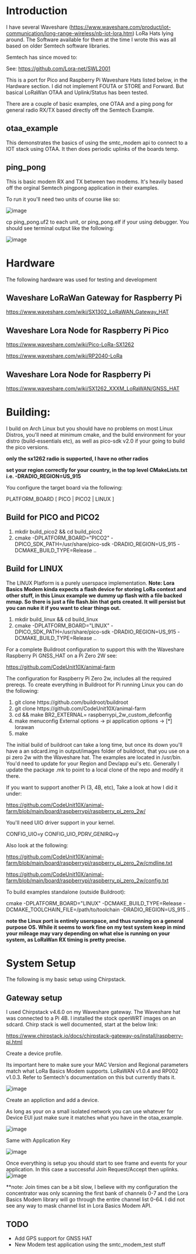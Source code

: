 # Introduction

I have several Waveshare (https://www.waveshare.com/product/iot-communication/long-range-wireless/nb-iot-lora.htm) LoRa Hats lying around.  The Software available for them
at the time I wrote this was all based on older Semtech software libraries.

Semtech has since moved to:

See:  https://github.com/Lora-net/SWL2001


This is a port for Pico and Raspberry Pi Waveshare Hats listed below, in the Hardware section.  I did not implement FOUTA or STORE and Forward.  But basical LoRaWan
OTAA and Uplink/Status has been tested.


There are a couple of basic examples, one OTAA and a ping pong for general radio RX/TX based directly off the Semtech Example.

## otaa_example

This demonstrates the basics of using the smtc_modem api to connect to a IOT stack using OTAA.  It then does periodic uplinks of the boards temp.

## ping_pong

This is basic modem RX and TX between two modems.  It's heavily based off the orginal Semtech pingpong application in their examples.

To run it you'll need two units of course like so:

![image](docs/images/picos.png)

cp ping_pong.uf2 to each unit, or ping_pong.elf if your using debugger.  You should see terminal output like the following:

![image](docs/images/ping_pong.png)


# Hardware

The following hardware was used for testing and development

## Waveshare LoRaWan Gateway for Raspberry Pi

https://www.waveshare.com/wiki/SX1302_LoRaWAN_Gateway_HAT

## Waveshare Lora Node for Raspberry Pi Pico

https://www.waveshare.com/wiki/Pico-LoRa-SX1262

https://www.waveshare.com/wiki/RP2040-LoRa


## Waveshare Lora Node for Raspberry Pi

https://www.waveshare.com/wiki/SX1262_XXXM_LoRaWAN/GNSS_HAT


# Building:

I build on Arch Linux but you should have no problems on most Linux Distros, you'll need at minimum cmake, and the build environment for your distro (build-essentials etc), as well as pico-sdk v2.0 if your going to build the pico versions.  

**only the sx1262 radio is supported, I have no other radios**

**set your region correctly for your country, in the top level CMakeLists.txt i.e. -DRADIO_REGION=US_915**

You configure the target board via the following:

PLATFORM_BOARD [ PICO | PICO2 | LINUX ]

## Build for PICO and PICO2

<ol>
	<li>mkdir build_pico2 && cd build_pico2</li>
	<li>cmake -DPLATFORM_BOARD="PICO2" -DPICO_SDK_PATH=/usr/share/pico-sdk -DRADIO_REGION=US_915 -DCMAKE_BUILD_TYPE=Release ..</li>	
</ol>

## Build for LINUX

The LINUX Platform is a purely userspace implementation.  **Note:  Lora Basics Modem kinda expects a flash device for storing LoRa context and other stuff, in this
Linux example we dummy up flash with a file backed mmap.  So there is just a file flash.bin that gets created.  It will persist but you can nuke it if you want to 
clear things out.**

<ol>
	<li>mkdir build_linux && cd build_linux</li>
	<li>cmake -DPLATFORM_BOARD="LINUX" -DPICO_SDK_PATH=/usr/share/pico-sdk -DRADIO_REGION=US_915 -DCMAKE_BUILD_TYPE=Release ..</li>	
</ol>

For a complete Buildroot configuration to support this with the Waveshare Raspberry Pi GNSS_HAT on a Pi Zero 2W see:

https://github.com/CodeUnit10X/animal-farm

The configuration for Raspberry Pi Zero 2w, includes all the required prereqs.  To create everything in Buildroot for Pi running Linux you
can do the following:

<ol>
	<li>git clone https://github.com/buildroot/buildroot</li>
	<li>git clone https://github.com/CodeUnit10X/animal-farm</li>
	<li>cd <path/to/buildroot> && make BR2_EXTERNAL=</path/to/animal-farm> raspberrypi_2w_custom_defconfig</li>
	<li>make menuconfig External options -> pi application options -> [*] lorawan </li>
	<li>make</li>
</ol>

The initial build of buildroot can take a long time, but once its down you'll have a an sdcard.img in output/images folder of buildroot, that you use
on a pi zero 2w with the Waveshare hat.  The examples are located in /usr/bin.  You'd need to update for your Region and Dev/app eui's etc.  Generally
I update the package .mk to point to a local clone of the repo and modify it there.  

If you want to support another Pi (3, 4B, etc), Take a look at how I did it under:

https://github.com/CodeUnit10X/animal-farm/blob/main/board/raspberrypi/raspberry_pi_zero_2w/

You'll need UIO driver support in your kernel.

CONFIG_UIO=y
CONFIG_UIO_PDRV_GENIRQ=y

Also look at the following:

https://github.com/CodeUnit10X/animal-farm/blob/main/board/raspberrypi/raspberry_pi_zero_2w/cmdline.txt

https://github.com/CodeUnit10X/animal-farm/blob/main/board/raspberrypi/raspberry_pi_zero_2w/config.txt


To build examples standalone (outside Buildroot):

cmake -DPLATFORM_BOARD="LINUX" -DCMAKE_BUILD_TYPE=Release -DCMAKE_TOOLCHAIN_FILE=/path/to/toolchain -DRADIO_REGION=US_915 ..


**note the Linux port is entirely userspace, and thus running on a general purpose OS.  While it seems to work fine on my test system keep in mind your mileage may vary depending on what else is running on your system, as LoRaWan RX timing is pretty precise.**

# System Setup

The following is my basic setup using Chirpstack.

## Gateway setup

I used Chirpstack v4.6.0 on my Waveshare gateway.  The Waveshare hat was connected to a Pi 4B.  I installed the stock openWRT images on an sdcard.  Chirp stack is well documented, start at the below link:

https://www.chirpstack.io/docs/chirpstack-gateway-os/install/raspberry-pi.html

Create a device profile.

Its important here to make sure your MAC Version and Regional parameters match what LoRa Basics Modem supports.  LoRaWAN v1.0.4 and RP002 v1.0.3.  Refer to Semtech's documentation on this but currently thats it.

![image](docs/images/chirp1.png)

Create an appliction and add a device.

As long as your on a small isolated network you can use whatever for Device EUI just make sure it matches what you have in the otaa_example.

![image](docs/images/chirp2.png)

Same with Application Key

![image](docs/images/chirp3.png)

Once everything is setup you should start to see frame and events for your application.  In this case a successful Join Request/Accept then uplinks.
![image](docs/images/chirp4.png)


**note:  Join times can be a bit slow, I believe with my configuration the concentrator was only scanning the first bank of channels 0-7 and the Lora Basics Modem library will go through the entire channel list 0-64.  I did not see any way to mask channel list in Lora Basics Modem API.    


## TODO

- Add GPS support for GNSS HAT
- New Modem test application using the smtc_modem_test stuff
